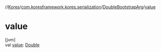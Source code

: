 //[Kores](../../../index.md)/[com.koresframework.kores.serialization](../index.md)/[DoubleBootstrapArg](index.md)/[value](value.md)

# value

[jvm]\
val [value](value.md): [Double](https://kotlinlang.org/api/latest/jvm/stdlib/kotlin/-double/index.html)
